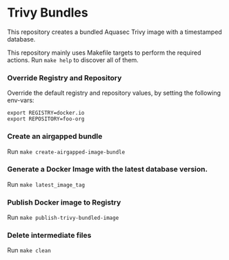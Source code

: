 # Trivy Bundles

This repository creates a bundled Aquasec Trivy image with a timestamped database.

This repository mainly uses Makefile targets to perform the required actions.
Run `make help` to discover all of them.

### Override Registry and Repository

Override the default registry and repository values, by setting the following env-vars:

```
export REGISTRY=docker.io
export REPOSITORY=foo-org
```

### Create an airgapped bundle
Run `make create-airgapped-image-bundle`

### Generate a Docker Image with the latest database version.
Run `make latest_image_tag`

### Publish Docker image to Registry
Run `make publish-trivy-bundled-image`

### Delete intermediate files
Run `make clean`
